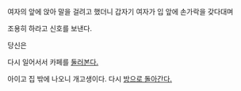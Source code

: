 여자의 앞에 앉아 말을 걸려고 했더니 갑자기 여자가 입 앞에 손가락을 갖다대며

조용히 하라고 신호를 보낸다.

당신은

다시 일어서서 카페를 [둘러본다.](../cafe-sungsu.md)

아이고 집 밖에 나오니 개고생이다. 다시 [방으로 돌아간다.](../../marshmallow.md) 